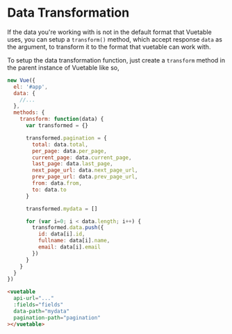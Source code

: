 # Data Transformation

If the data you're working with is not in the default format that Vuetable uses, you can setup a `transform()` method, which accept response `data` as the argument, to transform it to the format that vuetable can work with.

To setup the data transformation function, just create a `transform` method in the parent instance of Vuetable like so,

```javascript
new Vue({
  el: '#app',
  data: {
    //...
  },
  methods: {
    transform: function(data) {
      var transformed = {}

      transformed.pagination = {
        total: data.total,
        per_page: data.per_page,
        current_page: data.current_page,
        last_page: data.last_page,
        next_page_url: data.next_page_url,
        prev_page_url: data.prev_page_url,
        from: data.from,
        to: data.to
      }

      transformed.mydata = []

      for (var i=0; i < data.length; i++) {
        transformed.data.push({
          id: data[i].id,
          fullname: data[i].name,
          email: data[i].email
        })
      }
    }
  }    
})
```

```html
<vuetable
  api-url="..."
  :fields="fields"
  data-path="mydata"
  pagination-path="pagination"
></vuetable>
```
